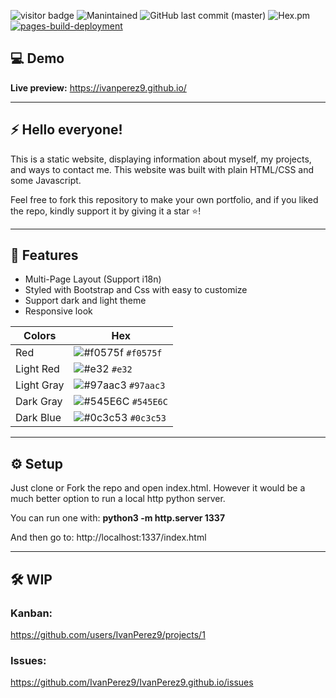 <!-- ![visitor badge](https://visitor-badge.glitch.me/badge?page_id=IvanPerez9.github.io) -->
![visitor badge](https://visitor-badge-reloaded.herokuapp.com/badge?page_id=IvanPerez9.github.io&color=55acb7&style=flat)
![Manintained](https://img.shields.io/badge/Maintained%3F-yes-green.svg)
![GitHub last commit (master)](https://img.shields.io/github/last-commit/IvanPerez9/IvanPerez9.github.io)
![Hex.pm](https://img.shields.io/hexpm/l/plug.svg)
[![pages-build-deployment](https://github.com/IvanPerez9/IvanPerez9.github.io/actions/workflows/pages/pages-build-deployment/badge.svg)](https://github.com/IvanPerez9/IvanPerez9.github.io/actions/workflows/pages/pages-build-deployment)


## 💻 Demo 

 **Live preview:** https://ivanperez9.github.io/

 ---

## ⚡ Hello everyone!

This is a static website, displaying information about myself, my projects, and ways to contact me.
This website was built with plain HTML/CSS and some Javascript.

Feel free to fork this repository to make your own portfolio, and if you liked the repo, kindly support it by giving it a star ⭐!

---

## 🎨 Features

- Multi-Page Layout (Support i18n)
- Styled with Bootstrap and Css with easy to customize
- Support dark and light theme
- Responsive look

| Colors      |  Hex                                                                       |
| ---------- | ------------------------------------------------------------------------- |
| Red     | ![#f0575f](https://via.placeholder.com/15/f0575f/f0575f.png) `#f0575f` |
| Light Red     | ![#e32](https://via.placeholder.com/15/e32/e32.png) `#e32` |
| Light Gray  | ![#97aac3](https://via.placeholder.com/15/97aac3/97aac3.png) `#97aac3` |
| Dark Gray | ![#545E6C](https://via.placeholder.com/15/545E6C/545E6C.png) `#545E6C` |
| Dark Blue | ![#0c3c53](https://via.placeholder.com/15/0c3c53/0c3c53.png) `#0c3c53` |

---

## ⚙️ Setup

Just clone or Fork the repo and open index.html. However it would be a much better option to run a local http python server.

You can run one with: **python3 -m http.server 1337**

And then go to: http://localhost:1337/index.html

---

## 🛠️ WIP

### Kanban:
https://github.com/users/IvanPerez9/projects/1

### Issues:
https://github.com/IvanPerez9/IvanPerez9.github.io/issues
